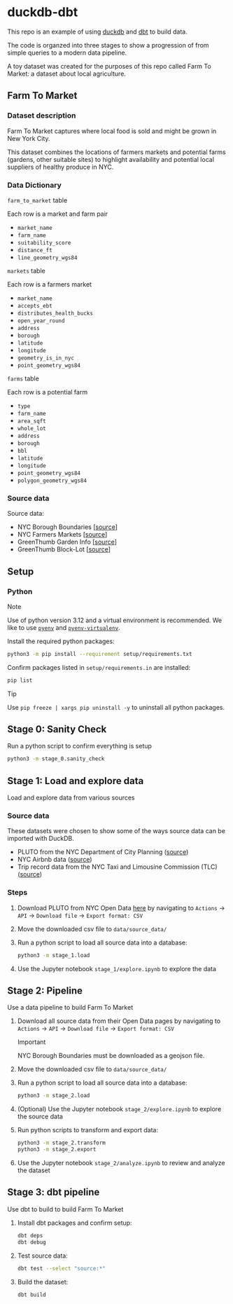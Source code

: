 # duckdb-dbt

This repo is an example of using [duckdb](https://duckdb.org/) and [dbt](https://docs.getdbt.com/) to build data.

The code is organzed into three stages to show a progression of from simple queries to a modern data pipeline.

A toy dataset was created for the purposes of this repo called Farm To Market: a dataset about local agriculture.

## Farm To Market

### Dataset description

Farm To Market captures where local food is sold and might be grown in New York City.

This dataset combines the locations of farmers markets and potential farms (gardens, other suitable sites) to highlight availability and potential local suppliers of healthy produce in NYC.

### Data Dictionary

`farm_to_market` table

Each row is a market and farm pair

- `market_name`
- `farm_name`
- `suitability_score`
- `distance_ft`
- `line_geometry_wgs84`

`markets` table

Each row is a farmers market

- `market_name`
- `accepts_ebt`
- `distributes_health_bucks`
- `open_year_round`
- `address`
- `borough`
- `latitude`
- `longitude`
- `geometry_is_in_nyc`
- `point_geometry_wgs84`

`farms` table

Each row is a potential farm

- `type`
- `farm_name`
- `area_sqft`
- `whole_lot`
- `address`
- `borough`
- `bbl`
- `latitude`
- `longitude`
- `point_geometry_wgs84`
- `polygon_geometry_wgs84`

### Source data

Source data:

- NYC Borough Boundaries [[source](https://data.cityofnewyork.us/City-Government/Borough-Boundaries/tqmj-j8zm)]
- NYC Farmers Markets [[source](https://data.cityofnewyork.us/Health/NYC-Farmers-Markets/8vwk-6iz2/about_data)]
- GreenThumb Garden Info [[source](https://data.cityofnewyork.us/dataset/GreenThumb-Garden-Info/p78i-pat6/about_data)]
- GreenThumb Block-Lot [[source](https://data.cityofnewyork.us/dataset/GreenThumb-Block-Lot/fsjc-9fyh/about_data)]
<!-- - https://data.cityofnewyork.us/City-Government/Suitability-of-City-Owned-and-Leased-Property-for-/4e2n-s75z/about_data -->

## Setup

### Python

> [!NOTE]
> Use of python version 3.12 and a virtual environment is recommended. We like to use [`pyenv`](https://github.com/pyenv/pyenv) and [`pyenv-virtualenv`](https://realpython.com/intro-to-pyenv/#virtual-environments-and-pyenv).

Install the required python packages:

```bash
python3 -m pip install --requirement setup/requirements.txt
```

Confirm packages listed in `setup/requirements.in` are installed:

```bash
pip list
```

> [!TIP]
> Use `pip freeze | xargs pip uninstall -y` to uninstall all python packages.

## Stage 0: Sanity Check

Run a python script to confirm everything is setup

```bash
python3 -m stage_0.sanity_check
```

## Stage 1: Load and explore data

Load and explore data from various sources

### Source data

These datasets were chosen to show some of the ways source data can be imported with DuckDB.

- PLUTO from the NYC Department of City Planning ([source](https://data.cityofnewyork.us/d/64uk-42ks/))
- NYC Airbnb data ([source](https://insideairbnb.com/get-the-data/))
- Trip record data from the NYC Taxi and Limousine Commission (TLC) ([source](https://www.nyc.gov/site/tlc/about/tlc-trip-record-data.page))

### Steps

1. Download PLUTO from NYC Open Data [here](https://data.cityofnewyork.us/d/64uk-42ks/) by navigating to `Actions` -> `API` -> `Download file` -> `Export format: CSV`
2. Move the downloaded csv file to `data/source_data/`
3. Run a python script to load all source data into a database:

   ```bash
   python3 -m stage_1.load
   ```

4. Use the Jupyter notebook `stage_1/explore.ipynb` to explore the data

## Stage 2: Pipeline

Use a data pipeline to build Farm To Market

1. Download all source data from their Open Data pages by navigating to `Actions` -> `API` -> `Download file` -> `Export format: CSV`
   > [!IMPORTANT]
   > NYC Borough Boundaries must be downloaded as a geojson file.
2. Move the downloaded csv file to `data/source_data/`
3. Run a python script to load all source data into a database:

   ```bash
   python3 -m stage_2.load
   ```

4. (Optional) Use the Jupyter notebook `stage_2/explore.ipynb` to explore the source data
5. Run python scripts to transform and export data:

   ```bash
   python3 -m stage_2.transform
   python3 -m stage_2.export
   ```

6. Use the Jupyter notebook `stage_2/analyze.ipynb` to review and analyze the dataset

## Stage 3: dbt pipeline

Use dbt to build to build Farm To Market

1. Install dbt packages and confirm setup:

   ```bash
   dbt deps
   dbt debug
   ```

2. Test source data:

   ```bash
   dbt test --select "source:*"
   ```

3. Build the dataset:

   ```bash
   dbt build
   ```
